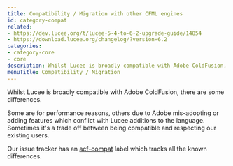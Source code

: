 ```yaml
---
title: Compatibility / Migration with other CFML engines
id: category-compat
related:
- https://dev.lucee.org/t/lucee-5-4-to-6-2-upgrade-guide/14854
- https://download.lucee.org/changelog/?version=6.2
categories:
- category-core
- core
description: Whilst Lucee is broadly compatible with Adobe ColdFusion, there are some differences.
menuTitle: Compatibility / Migration
---
```


Whilst Lucee is broadly compatible with Adobe ColdFusion, there are some differences.

Some are for performance reasons, others due to Adobe mis-adopting or adding features which conflict with Lucee additions to the language. Sometimes it's a trade off between being compatible and respecting our existing users.

Our issue tracker has an [acf-compat](https://luceeserver.atlassian.net/issues/?jql=labels%20%3D%20%22acf-compat%22)  label which tracks all the known differences.

